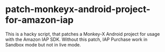 # patch-monkeyx-android-project-for-amazon-iap

This is a hacky script, that patches a Monkey-X Android project for usage with
the Amazon IAP SDK. Without this patch, IAP Purchase work in Sandbox mode but
not in live mode.
